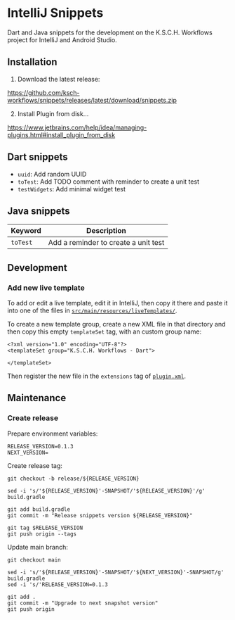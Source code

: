 # IntelliJ Snippets

Dart and Java snippets for the development on the K.S.C.H. Workflows project for IntelliJ and Android Studio.

## Installation

1. Download the latest release:

https://github.com/ksch-workflows/snippets/releases/latest/download/snippets.zip

2. Install Plugin from disk...

https://www.jetbrains.com/help/idea/managing-plugins.html#install_plugin_from_disk

## Dart snippets

- `uuid`: Add random UUID
- `toTest`: Add TODO comment with reminder to create a unit test
- `testWidgets`: Add minimal widget test

## Java snippets

| Keyword | Description |
|---------|-------------|
| `toTest` | Add a reminder to create a unit test |

## Development

### Add new live template

To add or edit a live template, edit it in IntelliJ, then copy it there and paste it into one of the files in [`src/main/resources/liveTemplates/`](src/main/resources/liveTemplates).

To create a new template group, create a new XML file in that directory and then copy this empty `templateSet` tag, with an custom group name:

```
<?xml version="1.0" encoding="UTF-8"?>
<templateSet group="K.S.C.H. Workflows - Dart">

</templateSet>
```

Then register the new file in the `extensions` tag of [`plugin.xml`](src/main/resources/META-INF/plugin.xml).

## Maintenance

### Create release

Prepare environment variables:

```
RELEASE_VERSION=0.1.3
NEXT_VERSION=
```

Create release tag:

```
git checkout -b release/${RELEASE_VERSION}

sed -i 's/'${RELEASE_VERSION}'-SNAPSHOT/'${RELEASE_VERSION}'/g' build.gradle

git add build.gradle
git commit -m "Release snippets version ${RELEASE_VERSION}"

git tag $RELEASE_VERSION
git push origin --tags
```

Update main branch:

```
git checkout main

sed -i 's/'${RELEASE_VERSION}'-SNAPSHOT/'${NEXT_VERSION}'-SNAPSHOT/g' build.gradle
sed -i 's/'RELEASE_VERSION=0.1.3

git add .
git commit -m "Upgrade to next snapshot version"
git push origin
```
